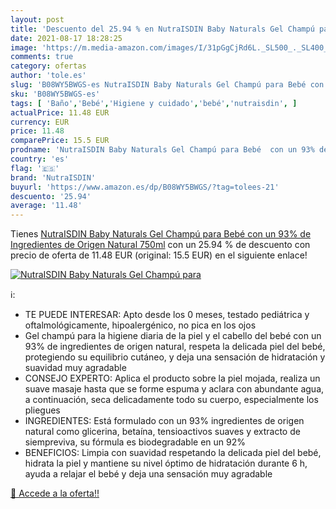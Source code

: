 ```yaml
---
layout: post
title: 'Descuento del 25.94 % en NutraISDIN Baby Naturals Gel Champú para'
date: 2021-08-17 18:28:25
image: 'https://m.media-amazon.com/images/I/31pGgCjRd6L._SL500_._SL400_.jpg'
comments: true
category: ofertas
author: 'tole.es'
slug: 'B08WY5BWGS-es NutraISDIN Baby Naturals Gel Champú para Bebé con un 93%...'
sku: 'B08WY5BWGS-es'
tags: [ 'Baño','Bebé','Higiene y cuidado','bebé','nutraisdin', ]
actualPrice: 11.48 EUR
currency: EUR
price: 11.48
comparePrice: 15.5 EUR
prodname: 'NutraISDIN Baby Naturals Gel Champú para Bebé  con un 93% de Ingredientes de Origen Natural  750ml'
country: 'es'
flag: '🇪🇸'
brand: 'NutraISDIN'
buyurl: 'https://www.amazon.es/dp/B08WY5BWGS/?tag=tolees-21'
descuento: '25.94'
average: '11.48'
---
```


Tienes [NutraISDIN Baby Naturals Gel Champú para Bebé  con un 93% de Ingredientes de Origen Natural  750ml](https://www.amazon.es/dp/B08WY5BWGS/?tag=tolees-21) con un 25.94 % de descuento con precio de oferta de 11.48 EUR (original: 15.5 EUR) en el siguiente enlace!

[![NutraISDIN Baby Naturals Gel Champú para](https://m.media-amazon.com/images/I/31pGgCjRd6L._SL500_._SL400_.jpg)](https://www.amazon.es/dp/B08WY5BWGS/?tag=tolees-21)

ℹ️:

- TE PUEDE INTERESAR: Apto desde los 0 meses, testado pediátrica y oftalmológicamente, hipoalergénico, no pica en los ojos
- Gel champú para la higiene diaria de la piel y el cabello del bebé con un 93% de ingredientes de origen natural, respeta la delicada piel del bebé, protegiendo su equilibrio cutáneo, y deja una sensación de hidratación y suavidad muy agradable
- CONSEJO EXPERTO: Aplica el producto sobre la piel mojada, realiza un suave masaje hasta que se forme espuma y aclara con abundante agua, a continuación, seca delicadamente todo su cuerpo, especialmente los pliegues
- INGREDIENTES: Está formulado con un 93% ingredientes de origen natural como glicerina, betaína, tensioactivos suaves y extracto de siempreviva, su fórmula es biodegradable en un 92%
- BENEFICIOS: Limpia con suavidad respetando la delicada piel del bebé, hidrata la piel y mantiene su nivel óptimo de hidratación durante 6 h, ayuda a relajar el bebé y deja una sensación muy agradable

[🛒 Accede a la oferta!!](https://www.amazon.es/dp/B08WY5BWGS/?tag=tolees-21)
